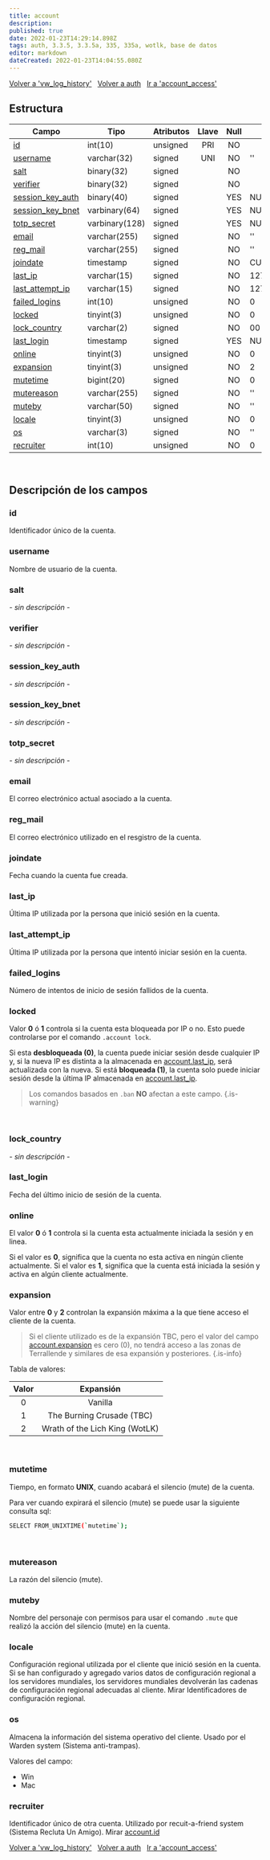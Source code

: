 ```yaml
---
title: account
description: 
published: true
date: 2022-01-23T14:29:14.898Z
tags: auth, 3.3.5, 3.3.5a, 335, 335a, wotlk, base de datos
editor: markdown
dateCreated: 2022-01-23T14:04:55.080Z
---
```


<a href="https://trinitycore.info/es/database/335/auth/vw_log_history" class="mt-5 v-btn v-btn--depressed v-btn--flat v-btn--outlined theme--light v-size--default darkblue--text text--lighten-3"><span class="v-btn__content"><i aria-hidden="true" class="v-icon notranslate v-icon--left mdi mdi-arrow-left theme--light"></i><span>Volver a 'vw_log_history'</span></span></a>&nbsp;&nbsp;&nbsp;<a href="https://trinitycore.info/es/database/335/auth/home" class="mt-5 v-btn v-btn--depressed v-btn--flat v-btn--outlined theme--light v-size--default darkblue--text text--lighten-3"><span class="v-btn__content"><i aria-hidden="true" class="v-icon notranslate v-icon--left mdi mdi-home-outline theme--light"></i><span>Volver a auth</span></span></a>&nbsp;&nbsp;&nbsp;<a href="https://trinitycore.info/es/database/335/auth/account_access" class="mt-5 v-btn v-btn--depressed v-btn--flat v-btn--outlined theme--light v-size--default darkblue--text text--lighten-3"><span class="v-btn__content"><span>Ir a 'account_access'</span><i aria-hidden="true" class="v-icon notranslate v-icon--right mdi mdi-arrow-right theme--light"></i></span></a>

## Estructura

| Campo | Tipo | Atributos | Llave | Null | Por defecto | Extra | Comentario |
| --- | --- | --- | :---: | :---: | --- | --- | --- |
| [id](#id) | int(10) | unsigned | PRI | NO |  | auto_increment | Identifier |
| [username](#username) | varchar(32) | signed | UNI | NO | '' |  |  |
| [salt](#salt) | binary(32) | signed |  | NO |  |  |  |
| [verifier](#verifier) | binary(32) | signed |  | NO |  |  |  |
| [session_key_auth](#session_key_auth) | binary(40) | signed |  | YES | NULL |  |  |
| [session_key_bnet](#session_key_bnet) | varbinary(64) | signed |  | YES | NULL |  |  |
| [totp_secret](#totp_secret) | varbinary(128) | signed |  | YES | NULL |  |  |
| [email](#email) | varchar(255) | signed |  | NO | '' |  |  |
| [reg_mail](#reg_mail) | varchar(255) | signed |  | NO | '' |  |  |
| [joindate](#joindate) | timestamp | signed |  | NO | CURRENT_TIMESTAMP |  |  |
| [last_ip](#last_ip) | varchar(15) | signed |  | NO | 127.0.0.1 |  |  |
| [last_attempt_ip](#last_attempt_ip) | varchar(15) | signed |  | NO | 127.0.0.1 |  |  |
| [failed_logins](#failed_logins) | int(10) | unsigned |  | NO | 0 |  |  |
| [locked](#locked) | tinyint(3) | unsigned |  | NO | 0 |  |  |
| [lock_country](#lock_country) | varchar(2) | signed |  | NO | 00 |  |  |
| [last_login](#last_login) | timestamp | signed |  | YES | NULL |  |  |
| [online](#online) | tinyint(3) | unsigned |  | NO | 0 |  |  |
| [expansion](#expansion) | tinyint(3) | unsigned |  | NO | 2 |  |  |
| [mutetime](#mutetime) | bigint(20) | signed |  | NO | 0 |  |  |
| [mutereason](#mutereason) | varchar(255) | signed |  | NO | '' |  |  |
| [muteby](#muteby) | varchar(50) | signed |  | NO | '' |  |  |
| [locale](#locale) | tinyint(3) | unsigned |  | NO | 0 |  |  |
| [os](#os) | varchar(3) | signed |  | NO | '' |  |  |
| [recruiter](#recruiter) | int(10) | unsigned |  | NO | 0 |  |  |
&nbsp;
## Descripción de los campos

### id
Identificador único de la cuenta.
&nbsp;

### username
Nombre de usuario de la cuenta.
&nbsp;

### salt
*- sin descripción -*
&nbsp;

### verifier
*- sin descripción -*
&nbsp;

### session_key_auth
*- sin descripción -*
&nbsp;

### session_key_bnet
*- sin descripción -*
&nbsp;

### totp_secret
*- sin descripción -*
&nbsp;

### email
El correo electrónico actual asociado a la cuenta.
&nbsp;

### reg_mail
El correo electrónico utilizado en el resgistro de la cuenta.
&nbsp;

### joindate
Fecha cuando la cuenta fue creada.
&nbsp;

### last_ip
Última IP utilizada por la persona que inició sesión en la cuenta.
&nbsp;

### last_attempt_ip
Última IP utilizada por la persona que intentó iniciar sesión en la cuenta.
&nbsp;

### failed_logins
Número de intentos de inicio de sesión fallidos de la cuenta.
&nbsp;

### locked
Valor **0** ó **1** controla si la cuenta esta bloqueada por IP o no. Esto puede controlarse por el comando `.account lock`.

Si esta **desbloqueada (0)**, la cuenta puede iniciar sesión desde cualquier IP y, si la nueva IP es distinta a la almacenada en [account.last_ip](#last_ip), será actualizada con la nueva.
Si está **bloqueada (1)**, la cuenta solo puede iniciar sesión desde la última IP almacenada en [account.last_ip](#last_ip).

> Los comandos basados en `.ban` **NO** afectan a este campo. {.is-warning}

&nbsp;

### lock_country
*- sin descripción -*
&nbsp;

### last_login
Fecha del último inicio de sesión de la cuenta.
&nbsp;

### online
El valor **0** ó **1** controla si la cuenta esta actualmente iniciada la sesión y en linea.

Si el valor es **0**, significa que la cuenta no esta activa en ningún cliente actualmente.
Si el valor es **1**, significa que la cuenta está iniciada la sesión y activa en algún cliente actualmente.
&nbsp;

### expansion
Valor entre **0** y **2** controlan la expansión máxima a la que tiene acceso el cliente de la cuenta.

> Si el cliente utilizado es de la expansión TBC, pero el valor del campo [account.expansion](#expansion) es cero (0), no tendrá acceso a las zonas de Terrallende y similares de esa expansión y posteriores. {.is-info}

Tabla de valores:

|Valor|Expansión|
|:---:|:---:|
|0|Vanilla|
|1|The Burning Crusade (TBC)|
|2|Wrath of the Lich King (WotLK)|
&nbsp;

### mutetime
Tiempo, en formato **UNIX**, cuando acabará el silencio (mute) de la cuenta.

Para ver cuando expirará el silencio (mute) se puede usar la siguiente consulta sql:

```bash
SELECT FROM_UNIXTIME(`mutetime`);
```
&nbsp;

### mutereason
La razón del silencio (mute).
&nbsp;

### muteby
Nombre del personaje con permisos para usar el comando `.mute` que realizó la acción del silencio (mute) en la cuenta.
&nbsp;

### locale
Configuración regional utilizada por el cliente que inició sesión en la cuenta. Si se han configurado y agregado varios datos de configuración regional a los servidores mundiales, los servidores mundiales devolverán las cadenas de configuración regional adecuadas al cliente. Mirar Identificadores de configuración regional.
&nbsp;

### os
Almacena la información del sistema operativo del cliente. Usado por el Warden system (Sistema anti-trampas).

Valores del campo:
- Win
- Mac
&nbsp;

### recruiter
Identificador único de otra cuenta. Utilizado por recuit-a-friend system (Sistema Recluta Un Amigo). Mirar [account.id](#id)
&nbsp;

<a href="https://trinitycore.info/es/database/335/auth/vw_log_history" class="mt-5 v-btn v-btn--depressed v-btn--flat v-btn--outlined theme--light v-size--default darkblue--text text--lighten-3"><span class="v-btn__content"><i aria-hidden="true" class="v-icon notranslate v-icon--left mdi mdi-arrow-left theme--light"></i><span>Volver a 'vw_log_history'</span></span></a>&nbsp;&nbsp;&nbsp;<a href="https://trinitycore.info/es/database/335/auth/home" class="mt-5 v-btn v-btn--depressed v-btn--flat v-btn--outlined theme--light v-size--default darkblue--text text--lighten-3"><span class="v-btn__content"><i aria-hidden="true" class="v-icon notranslate v-icon--left mdi mdi-home-outline theme--light"></i><span>Volver a auth</span></span></a>&nbsp;&nbsp;&nbsp;<a href="https://trinitycore.info/es/database/335/auth/account_access" class="mt-5 v-btn v-btn--depressed v-btn--flat v-btn--outlined theme--light v-size--default darkblue--text text--lighten-3"><span class="v-btn__content"><span>Ir a 'account_access'</span><i aria-hidden="true" class="v-icon notranslate v-icon--right mdi mdi-arrow-right theme--light"></i></span></a>

